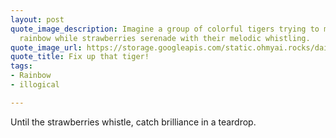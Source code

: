 ```yaml
---
layout: post
quote_image_description: Imagine a group of colorful tigers trying to mend a broken
  rainbow while strawberries serenade with their melodic whistling.
quote_image_url: https://storage.googleapis.com/static.ohmyai.rocks/daily/2023-12-03.jpg
quote_title: Fix up that tiger!
tags:
- Rainbow
- illogical

---
```


Until the strawberries whistle, catch brilliance in a teardrop.